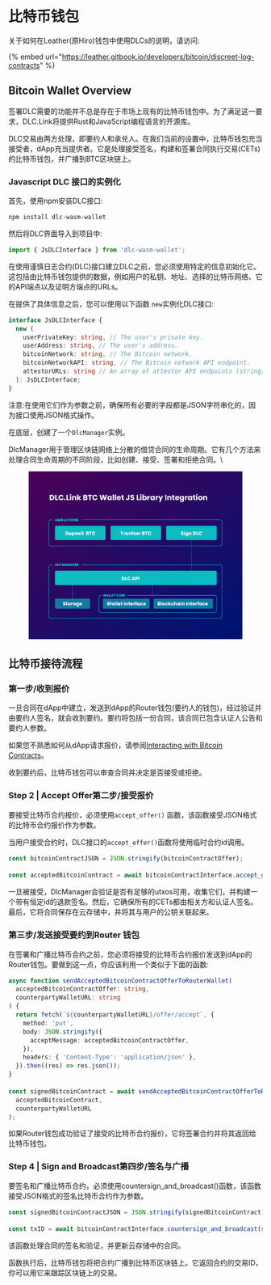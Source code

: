 # 比特币钱包

关于如何在Leather(原Hiro)钱包中使用DLCs的说明，请访问:

{% embed url="https://leather.gitbook.io/developers/bitcoin/discreet-log-contracts" %}

## Bitcoin Wallet Overview

签署DLC需要的功能并不总是存在于市场上现有的比特币钱包中。为了满足这一要求，DLC.Link将提供Rust和JavaScript编程语言的开源库。

DLC交易由两方处理，即要约人和承兑人。在我们当前的设置中，比特币钱包充当接受者，dApp充当提供者。它是处理接受签名，构建和签署合同执行交易(CETs)的比特币钱包，并广播到BTC区块链上。

### Javascript DLC 接口的实例化

首先，使用npm安装DLC接口:

```bash
npm install dlc-wasm-wallet
```

然后将DLC界面导入到项目中:

```typescript
import { JsDLCInterface } from 'dlc-wasm-wallet';
```

在使用谨慎日志合约(DLC)接口建立DLC之前，您必须使用特定的信息初始化它。这包括由比特币钱包提供的数据，例如用户的私钥、地址、选择的比特币网络、它的API端点以及证明方端点的URLs。

在提供了具体信息之后，您可以使用以下函数 `new`实例化DLC接口:

```ts
interface JsDLCInterface {
  new (
    userPrivateKey: string, // The user's private key.
    userAddress: string, // The user's address.
    bitcoinNetwork: string, // The Bitcoin network.
    bitcoinNetworkAPI: string, // The Bitcoin network API endpoint.
    attestorURLs: string // An array of attestor API endpoints (string[]), which has been converted into a JSON string.
  ): JsDLCInterface;
}
```

注意:在使用它们作为参数之前，确保所有必要的字段都是JSON字符串化的，因为接口使用JSON格式操作。

在底层，创建了一个`DlcManager`实例。

DlcManager用于管理区块链网络上分散的借贷合同的生命周期。它有几个方法来处理合同生命周期的不同阶段，比如创建、接受、签署和拒绝合同。\


<figure><img src="../../.gitbook/assets/image.png" alt=""><figcaption></figcaption></figure>

## 比特币接待流程

### 第一步/收到报价

一旦合同在dApp中建立，发送到dApp的Router钱包(要约人的钱包)，经过验证并由要约人签名，就会收到要约。要约将包括一份合同，该合同已包含认证人公告和要约人参数。

如果您不熟悉如何从dApp请求报价，请参阅[Interacting with Bitcoin Contracts](../../architecture/interacting-with-bitcoin-contracts.md)。

收到要约后，比特币钱包可以审查合同并决定是否接受或拒绝。

### Step 2 | Accept Offer第二步/接受报价

要接受比特币合约报价，必须使用`accept_offer()` 函数，该函数接受JSON格式的比特币合约报价作为参数。

当用户接受合约时，DLC接口的`accept_offer()`函数将使用临时合约id调用。

```ts
const bitcoinContractJSON = JSON.stringify(bitcoinContractOffer);

const acceptedBitcoinContract = await bitcoinContractInterface.accept_offer(bitcoinContractJSON);
```

一旦被接受，DlcManager会验证是否有足够的utxos可用，收集它们，并构建一个带有恒定id的退款签名。然后，它确保所有的CETs都由相关方和认证人签名。最后，它将合同保存在云存储中，并将其与用户的公钥关联起来。

### 第三步/发送接受要约到Router 钱包

在签署和广播比特币合约之前，您必须将接受的比特币合约报价发送到dApp的Router钱包。要做到这一点，你应该利用一个类似于下面的函数:

```ts
async function sendAcceptedBitcoinContractOfferToRouterWallet(
  acceptedBitcoinContractOffer: string,
  counterpartyWalletURL: string
) {
  return fetch(`${counterpartyWalletURL}/offer/accept`, {
    method: 'put',
    body: JSON.stringify({
      acceptMessage: acceptedBitcoinContractOffer,
    }),
    headers: { 'Content-Type': 'application/json' },
  }).then((res) => res.json());
}

const signedBitcoinContract = await sendAcceptedBitcoinContractOfferToRouterWallet(
  acceptedBitcoinContract,
  counterpartyWalletURL
);
```

如果Router钱包成功验证了接受的比特币合约报价，它将签署合约并将其返回给比特币钱包。

### Step 4 | Sign and Broadcast第四步/签名与广播

要签名和广播比特币合约，必须使用countersign\_and\_broadcast()函数，该函数接受JSON格式的签名比特币合约作为参数。

```ts
const signedBitcoinContractJSON = JSON.stringify(signedBitcoinContract);

const txID = await bitcoinContractInterface.countersign_and_broadcast(signedBitcoinContractJSON);
```

该函数处理合同的签名和验证，并更新云存储中的合同。

函数执行后，比特币钱包将把合约广播到比特币区块链上。它返回合约的交易ID，你可以用它来跟踪区块链上的交易。
